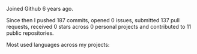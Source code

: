 Joined Github 6 years ago.

Since then I pushed 187 commits, opened 0 issues, submitted 137 pull requests, received 0 stars across 0 personal projects and contributed to 11 public repositories.

Most used languages across my projects:

